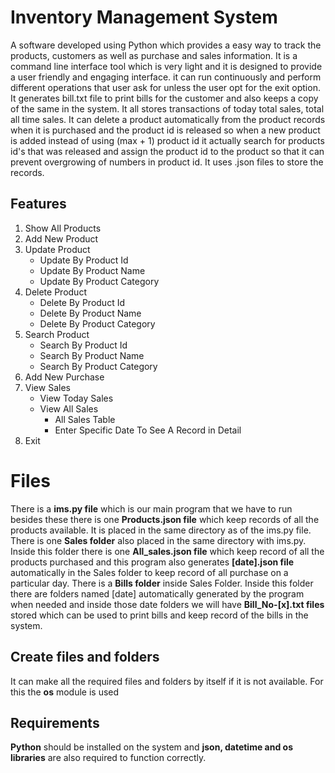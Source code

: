 # Inventory Management System

A software developed using Python which provides a easy way to track the products, customers as well as purchase and sales information. It  is a command line interface tool which is very light and it is designed to provide a user friendly and engaging interface. it can run continuously and perform different operations that user ask for unless the user opt for the exit option. It generates bill.txt file to print bills for the customer and  also keeps a copy of the same in the system. It all stores transactions of today total sales, total all time sales. It can delete a product automatically from the product records when it is purchased and the product id is released so when a new product is  added instead of using (max + 1) product id it actually search for products id's that was released and assign the product id to the product so that it can prevent overgrowing of numbers in product id. It uses .json files to store the records.

## Features
1. Show All Products
2. Add New Product
3. Update Product
    * Update By Product Id
    * Update By Product Name
    * Update By Product Category
4. Delete Product
    * Delete By Product Id
    * Delete By Product Name
    * Delete By Product Category
 5. Search Product
    * Search By Product Id
    * Search By Product Name
    * Search By Product Category
6. Add New Purchase
7. View Sales
     * View Today Sales
     * View All Sales
       -  All Sales Table
       - Enter Specific Date To See A Record in Detail
8. Exit

# Files

There is a **ims.py file**  which is our main program that we have to run besides these there is one **Products.json file** which keep records of all the products available. It is placed in the same directory as of the ims.py file. 
There is one  **Sales folder** also placed in the same directory with ims.py. Inside this folder there is one **All_sales.json file** which keep record of all the products purchased and this program also generates **[date].json file** automatically in the Sales folder  to keep record of all  purchase on a particular day. 
There is a **Bills folder** inside Sales Folder. Inside this folder there are folders named [date] automatically generated by the program when needed and inside those date folders we will have **Bill_No-[x].txt files** stored which can be used to print bills and keep record of the bills in the system.

## Create files and folders

It can make all the required files and folders by itself if it is not available. For this the **os** module is used

## Requirements

**Python** should be installed on the system and **json, datetime and os libraries** are also required to function correctly.
